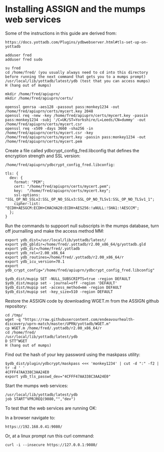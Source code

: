 # Installing ASSIGN and the mumps web services

Some of the instructions in this guide are derived from:
```
https://docs.yottadb.com/Plugins/ydbwebserver.html#tls-set-up-on-yottadb
```

```
adduser fred
adduser fred sudo
```

```
su fred
cd /home/fred/ (you usually always need to cd into this directory before running the next command that gets you to a mumps prompt)
/usr/local/lib/yottadb/latest/ydb (test that you can access mumps)
H (hang out of mumps)
```

```
mkdir /home/fred/apiuprn/
mkdir /home/fred/apiuprn/certs/

openssl genrsa -aes128 -passout pass:monkey1234 -out /home/fred/apiuprn/certs/mycert.key 2048
openssl req -new -key /home/fred/apiuprn/certs/mycert.key -passin pass:monkey1234 -subj '/C=UK/ST=Yorkshire/L=Leeds/CN=dummy' -out /home/fred/apiuprn/certs/mycert.csr
openssl req -x509 -days 3660 -sha256 -in /home/fred/apiuprn/certs/mycert.csr -key /home/fred/apiuprn/certs/mycert.key -passin pass:monkey1234 -out /home/fred/apiuprn/certs/mycert.pem
```

Create a file called ydbcrypt_config_fred.libconfig that defines the encryption strength and SSL version:
```
/home/fred/apiuprn/ydbcrypt_config_fred.libconfig:

tls: {
  dev: {
    format: "PEM";
    cert: "/home/fred/apiuprn/certs/mycert.pem";
    key:  "/home/fred/apiuprn/certs/mycert.key";
    ssl-options: "SSL_OP_NO_SSLv2:SSL_OP_NO_SSLv3:SSL_OP_NO_TLSv1:SSL_OP_NO_TLSv1_1";
    cipher-list: "ECDH+AESGCM:ECDH+CHACHA20:ECDH+AES256:!aNULL:!SHA1:!AESCCM";
  };
}
```

Run the commands to suppoort null subscripts in the mumps database, turn off journalling and make the access method MM:
```
export ydb_dist=/usr/local/lib/yottadb/latest/
export ydb_gbldir=/home/fred/.yottadb/r2.00_x86_64/g/yottadb.gld
export ydb_dir=/home/fred/.yottadb
export ydb_rel=r2.00_x86_64
export ydb_routines=/home/fred/.yottadb/r2.00_x86_64/r
export ydb_icu_version=70.1
export ydb_crypt_config="/home/fred/apiuprn/ydbcrypt_config_fred.libconfig"

$ydb_dist/mupip SET -NULL_SUBSCRIPTS=true -region DEFAULT
$ydb_dist/mupip set - journal=off -region 'DEFAULT'
$ydb_dist/mupip set -access_method=mm -region DEFAULT
$ydb_dist/mupip set -key_size=510 -region DEFAULT
```

Restore the ASSIGN code by downloading WGET.m from the ASSIGN github repository:
```
cd /tmp/
wget -q "https://raw.githubusercontent.com/endeavourhealth-discovery/uprn-match/master/UPRN/yottadb/WGET.m"
cp WGET.m /home/fred/.yottadb/r2.00_x86_64/r
cd /home/fred/
/usr/local/lib/yottadb/latest/ydb
D STT^WGET
H (hang out of mumps)
```

Find out the hash of your key password using the maskpass utility:
```
$ydb_dist/plugin/ydbcrypt/maskpass <<< 'monkey1234' | cut -d ":" -f2 | tr -d ' '
4CFFF47AA338C3AA24E0
export ydb_tls_passwd_dev="4CFFF47AA338C3AA24E0"
```

Start the mumps web services:
```
/usr/local/lib/yottadb/latest/ydb
job START^VPRJREQ(9080,"","dev")
```

To test that the web services are running OK:

In a browser navigate to:
```
https://192.168.0.41:9080/
```

Or, at a linux prompt run this curl command:
```
curl -i --insecure https://127.0.0.1:9080/
```
